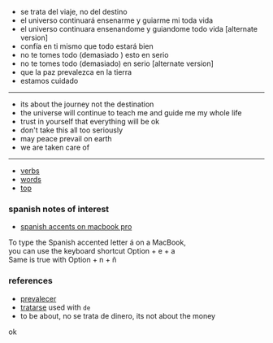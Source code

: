 - se trata del viaje, no del destino
- el universo continuará ensenarme y guiarme mi toda vida
- el universo continuara ensenandome y guiandome todo vida [alternate version]
- confía en ti mismo que todo estará bien
- no te tomes todo (demasiado ) esto en serio
- no te tomes todo (demasiado) en serio [alternate version]
- que la paz prevalezca en la tierra
- estamos cuidado
---

- its about the journey not the destination
- the universe will continue to teach me and guide me my whole life
- trust in yourself that everything will be ok
- don't take this all too seriously
- may peace prevail on earth
- we are taken care of
---

- [verbs](./verbs/Readme.md)
- [words](./words/word25.md)
- [top](./top/Readme.md)

### spanish notes of interest

- [spanish accents on macbook pro](https://github.com/stormasm/spanish/blob/main/misc/macbook.md)

To type the Spanish accented letter á on a MacBook,   
you can use the keyboard shortcut Option + e + a   
Same is true with Option + n + ñ

### references

- [prevalecer](https://www.spanishdict.com/translate/prevalecer)
- [tratarse](https://www.spanishdict.com/translate/tratar) used with `de`
- to be about, no se trata de dinero, its not about the money

ok
